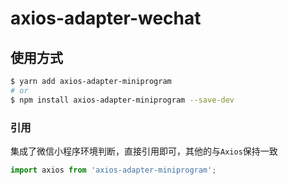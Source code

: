 # axios-adapter-wechat

## 使用方式

```bash
$ yarn add axios-adapter-miniprogram
# or
$ npm install axios-adapter-miniprogram --save-dev
```

### 引用

集成了微信小程序环境判断，直接引用即可，其他的与`Axios`保持一致

```javascript
import axios from 'axios-adapter-miniprogram';
```
